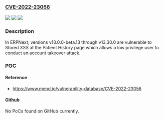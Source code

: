 ### [CVE-2022-23056](https://cve.mitre.org/cgi-bin/cvename.cgi?name=CVE-2022-23056)
![](https://img.shields.io/static/v1?label=Product&message=erpnext&color=blue)
![](https://img.shields.io/static/v1?label=Version&message=n%2Fa&color=blue)
![](https://img.shields.io/static/v1?label=Vulnerability&message=CWE-79%20Improper%20Neutralization%20of%20Input%20During%20Web%20Page%20Generation%20('Cross-site%20Scripting')&color=brighgreen)

### Description

In ERPNext, versions v13.0.0-beta.13 through v13.30.0 are vulnerable to Stored XSS at the Patient History page which allows a low privilege user to conduct an account takeover attack.

### POC

#### Reference
- https://www.mend.io/vulnerability-database/CVE-2022-23056

#### Github
No PoCs found on GitHub currently.

